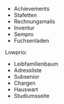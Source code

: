 - Achievements
- Stafetten
- Rechnungsmails
- Inventur
- Sempro
- Fuchsenladen

Lowprio:

- Leibfamilienbaum
- Adressliste
- Subsenior
- Chargen
- Hauswart
- Studiumsseite
